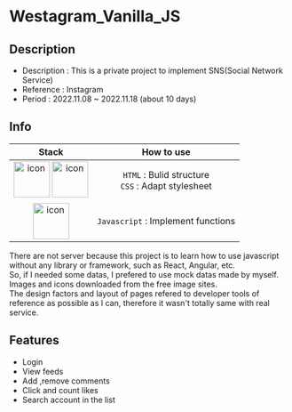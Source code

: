 # Westagram_Vanilla_JS

## Description

- Description : This is a private project to implement SNS(Social Network Service)
- Reference : Instagram
- Period : 2022.11.08 ~ 2022.11.18 (about 10 days)

## Info

|                                                                                                                                                     Stack                                                                                                                                                     |                        How to use                        |
| :-----------------------------------------------------------------------------------------------------------------------------------------------------------------------------------------------------------------------------------------------------------------------------------------------------------: | :------------------------------------------------------: |
| <img src="https://user-images.githubusercontent.com/109689216/222891136-a66b713a-5644-4ac1-b210-4a14807500d0.png" alt="icon" width="65" height="65" /> <img src="https://user-images.githubusercontent.com/109689216/222891168-b4035c40-543c-4da6-a034-6d346a353fea.png" alt="icon" width="65" height="65" /> | `HTML` : Bulid structure <br> `CSS` : Adapt stylesheet |
|                                                                            <img src="https://user-images.githubusercontent.com/109689216/222891261-f2f9bb77-bb2f-4346-a93a-4db33e4b853c.png" alt="icon" width="65" height="65" />                                                                             |        `Javascript` :  Implement functions         |

There are not server because this project is to learn how to use javascript without any library or framework, such as React, Angular, etc.
<br>
So, if I needed some datas, I prefered to use mock datas made by myself.
<br>
Images and icons downloaded from the free image sites.
<br>
The design factors and layout of pages refered to developer tools of reference as possible as I can, therefore it wasn't totally same with real service.

## Features

- Login
- View feeds
- Add ,remove comments
- Click and count likes
- Search account in the list
